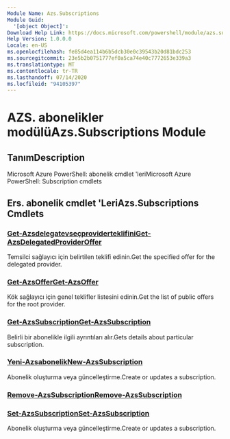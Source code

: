 ```yaml
---
Module Name: Azs.Subscriptions
Module Guid:
  '[object Object]': 
Download Help Link: https://docs.microsoft.com/powershell/module/azs.subscriptions
Help Version: 1.0.0.0
Locale: en-US
ms.openlocfilehash: fe85d4ea114b6b5dcb30e0c39543b20d81bdc253
ms.sourcegitcommit: 23e5b2b0751777ef0a5ca74e40c7772653e339a3
ms.translationtype: MT
ms.contentlocale: tr-TR
ms.lasthandoff: 07/14/2020
ms.locfileid: "94105397"
---
```

# <span data-ttu-id="0e69b-101">AZS. abonelikler modülü</span><span class="sxs-lookup"><span data-stu-id="0e69b-101">Azs.Subscriptions Module</span></span>
## <span data-ttu-id="0e69b-102">Tanım</span><span class="sxs-lookup"><span data-stu-id="0e69b-102">Description</span></span>
<span data-ttu-id="0e69b-103">Microsoft Azure PowerShell: abonelik cmdlet 'leri</span><span class="sxs-lookup"><span data-stu-id="0e69b-103">Microsoft Azure PowerShell: Subscription cmdlets</span></span>

## <span data-ttu-id="0e69b-104">Ers. abonelik cmdlet 'Leri</span><span class="sxs-lookup"><span data-stu-id="0e69b-104">Azs.Subscriptions Cmdlets</span></span>
### [<span data-ttu-id="0e69b-105">Get-Azsdelegatevseçproviderteklifini</span><span class="sxs-lookup"><span data-stu-id="0e69b-105">Get-AzsDelegatedProviderOffer</span></span>](Get-AzsDelegatedProviderOffer.md)
<span data-ttu-id="0e69b-106">Temsilci sağlayıcı için belirtilen teklifi edinin.</span><span class="sxs-lookup"><span data-stu-id="0e69b-106">Get the specified offer for the delegated provider.</span></span>

### [<span data-ttu-id="0e69b-107">Get-AzsOffer</span><span class="sxs-lookup"><span data-stu-id="0e69b-107">Get-AzsOffer</span></span>](Get-AzsOffer.md)
<span data-ttu-id="0e69b-108">Kök sağlayıcı için genel teklifler listesini edinin.</span><span class="sxs-lookup"><span data-stu-id="0e69b-108">Get the list of public offers for the root provider.</span></span>

### [<span data-ttu-id="0e69b-109">Get-AzsSubscription</span><span class="sxs-lookup"><span data-stu-id="0e69b-109">Get-AzsSubscription</span></span>](Get-AzsSubscription.md)
<span data-ttu-id="0e69b-110">Belirli bir abonelikle ilgili ayrıntıları alır.</span><span class="sxs-lookup"><span data-stu-id="0e69b-110">Gets details about particular subscription.</span></span>

### [<span data-ttu-id="0e69b-111">Yeni-Azsabonelik</span><span class="sxs-lookup"><span data-stu-id="0e69b-111">New-AzsSubscription</span></span>](New-AzsSubscription.md)
<span data-ttu-id="0e69b-112">Abonelik oluşturma veya güncelleştirme.</span><span class="sxs-lookup"><span data-stu-id="0e69b-112">Create or updates a subscription.</span></span>

### [<span data-ttu-id="0e69b-113">Remove-AzsSubscription</span><span class="sxs-lookup"><span data-stu-id="0e69b-113">Remove-AzsSubscription</span></span>](Remove-AzsSubscription.md)


### [<span data-ttu-id="0e69b-114">Set-AzsSubscription</span><span class="sxs-lookup"><span data-stu-id="0e69b-114">Set-AzsSubscription</span></span>](Set-AzsSubscription.md)
<span data-ttu-id="0e69b-115">Abonelik oluşturma veya güncelleştirme.</span><span class="sxs-lookup"><span data-stu-id="0e69b-115">Create or updates a subscription.</span></span>

